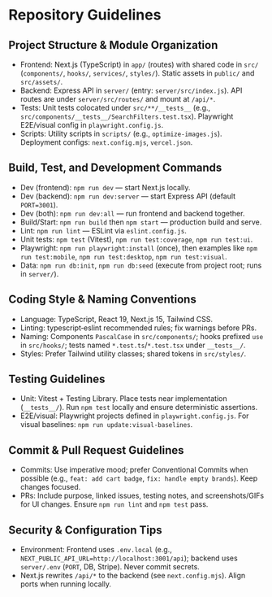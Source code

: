 # Repository Guidelines

## Project Structure & Module Organization
- Frontend: Next.js (TypeScript) in `app/` (routes) with shared code in `src/` (`components/`, `hooks/`, `services/`, `styles/`). Static assets in `public/` and `src/assets/`.
- Backend: Express API in `server/` (entry: `server/src/index.js`). API routes are under `server/src/routes/` and mount at `/api/*`.
- Tests: Unit tests colocated under `src/**/__tests__` (e.g., `src/components/__tests__/SearchFilters.test.tsx`). Playwright E2E/visual config in `playwright.config.js`.
- Scripts: Utility scripts in `scripts/` (e.g., `optimize-images.js`). Deployment configs: `next.config.mjs`, `vercel.json`.

## Build, Test, and Development Commands
- Dev (frontend): `npm run dev` — start Next.js locally.
- Dev (backend): `npm run dev:server` — start Express API (default `PORT=3001`).
- Dev (both): `npm run dev:all` — run frontend and backend together.
- Build/Start: `npm run build` then `npm start` — production build and serve.
- Lint: `npm run lint` — ESLint via `eslint.config.js`.
- Unit tests: `npm test` (Vitest), `npm run test:coverage`, `npm run test:ui`.
- Playwright: `npm run playwright:install` (once), then examples like `npm run test:mobile`, `npm run test:desktop`, `npm run test:visual`.
- Data: `npm run db:init`, `npm run db:seed` (execute from project root; runs in `server/`).

## Coding Style & Naming Conventions
- Language: TypeScript, React 19, Next.js 15, Tailwind CSS.
- Linting: typescript‑eslint recommended rules; fix warnings before PRs.
- Naming: Components `PascalCase` in `src/components/`; hooks prefixed `use` in `src/hooks/`; tests named `*.test.ts`/`*.test.tsx` under `__tests__/`.
- Styles: Prefer Tailwind utility classes; shared tokens in `src/styles/`.

## Testing Guidelines
- Unit: Vitest + Testing Library. Place tests near implementation (`__tests__/`). Run `npm test` locally and ensure deterministic assertions.
- E2E/visual: Playwright projects defined in `playwright.config.js`. For visual baselines: `npm run update:visual-baselines`.

## Commit & Pull Request Guidelines
- Commits: Use imperative mood; prefer Conventional Commits when possible (e.g., `feat: add cart badge`, `fix: handle empty brands`). Keep changes focused.
- PRs: Include purpose, linked issues, testing notes, and screenshots/GIFs for UI changes. Ensure `npm run lint` and `npm test` pass.

## Security & Configuration Tips
- Environment: Frontend uses `.env.local` (e.g., `NEXT_PUBLIC_API_URL=http://localhost:3001/api`); backend uses `server/.env` (`PORT`, DB, Stripe). Never commit secrets.
- Next.js rewrites `/api/*` to the backend (see `next.config.mjs`). Align ports when running locally.
